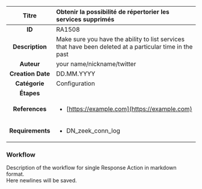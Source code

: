 | Titre                       | Obtenir la possibilité de répertorier les services supprimés         |
|:---------------------------:|:--------------------|
| **ID**                      | RA1508            |
| **Description**             | Make sure you have the ability to list services that have been deleted at a particular time in the past   |
| **Auteur**                  | your name/nickname/twitter        |
| **Creation Date**           | DD.MM.YYYY |
| **Catégorie**                | Configuration      |
| **Étapes**                   || 
| **References** |<ul><li>[https://example.com](https://example.com)</li></ul>|
| **Requirements** |<ul><li>DN_zeek_conn_log</li></ul>|

### Workflow

Description of the workflow for single Response Action in markdown format.  
Here newlines will be saved.
